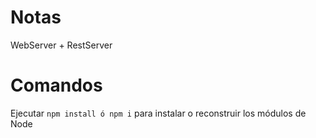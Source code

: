 # Notas

WebServer + RestServer

# Comandos
Ejecutar ```npm install ó npm i``` para instalar o reconstruir los módulos de Node